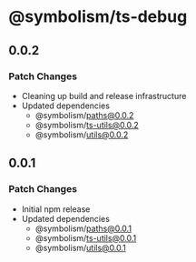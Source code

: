 # @symbolism/ts-debug

## 0.0.2

### Patch Changes

- Cleaning up build and release infrastructure
- Updated dependencies
  - @symbolism/paths@0.0.2
  - @symbolism/ts-utils@0.0.2
  - @symbolism/utils@0.0.2

## 0.0.1

### Patch Changes

- Initial npm release
- Updated dependencies
  - @symbolism/paths@0.0.1
  - @symbolism/ts-utils@0.0.1
  - @symbolism/utils@0.0.1
